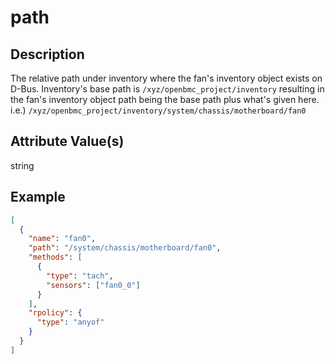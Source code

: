 # path

## Description

The relative path under inventory where the fan's inventory object exists on
D-Bus. Inventory's base path is `/xyz/openbmc_project/inventory` resulting in
the fan's inventory object path being the base path plus what's given here.  
i.e.) `/xyz/openbmc_project/inventory/system/chassis/motherboard/fan0`

## Attribute Value(s)

string

## Example

```json
[
  {
    "name": "fan0",
    "path": "/system/chassis/motherboard/fan0",
    "methods": [
      {
        "type": "tach",
        "sensors": ["fan0_0"]
      }
    ],
    "rpolicy": {
      "type": "anyof"
    }
  }
]
```
